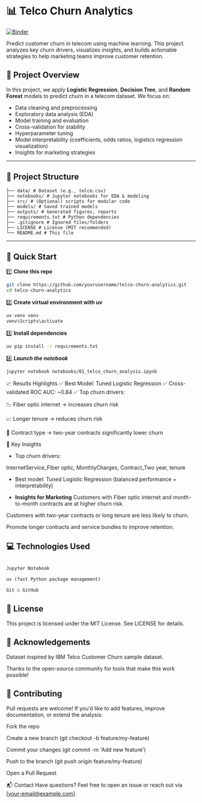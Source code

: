 # 📊 Telco Churn Analytics

[![Binder](https://mybinder.org/badge_logo.svg)](https://mybinder.org/v2/gh/yourusername/telco-churn-analytics/HEAD)

Predict customer churn in telecom using machine learning. This project analyzes key churn drivers, visualizes insights, and builds actionable strategies to help marketing teams improve customer retention.

## 📌 Project Overview

In this project, we apply **Logistic Regression**, **Decision Tree**, and **Random Forest** models to predict churn in a telecom dataset. We focus on:

- Data cleaning and preprocessing
- Exploratory data analysis (EDA)
- Model training and evaluation
- Cross-validation for stability
- Hyperparameter tuning
- Model interpretability (coefficients, odds ratios, logistics regression visualization)
- Insights for marketing strategies


---

## 📂 Project Structure

```telco-churn-analytics/
├── data/ # Dataset (e.g., telco.csv)
├── notebooks/ # Jupyter notebooks for EDA & modeling
├── src/ # (Optional) scripts for modular code
├── models/ # Saved trained models
├── outputs/ # Generated figures, reports
├── requirements.txt # Python dependencies
├── .gitignore # Ignored files/folders
├── LICENSE # License (MIT recommended)
└── README.md # This file

```
---

## 🚀 Quick Start

1️⃣ **Clone this repo**  
```bash
git clone https://github.com/yourusername/telco-churn-analytics.git
cd telco-churn-analytics
```

2️⃣ **Create virtual environment with uv**
```bash
uv venv venv
venv\Scripts\activate
```

3️⃣ **Install dependencies**
``` bash
uv pip install -r requirements.txt
```
4️⃣ ***Launch the notebook***
``` bash
jupyter notebook notebooks/01_telco_churn_analysis.ipynb
```
📈 Results Highlights
✅ Best Model: Tuned Logistic Regression
✅ Cross-validated ROC AUC: ~0.84
✅ Top churn drivers:

📉 Fiber optic internet → increases churn risk

📈 Longer tenure → reduces churn risk

📃 Contract type → two-year contracts significantly lower churn

🔎 Key Insights
- Top churn drivers:

InternetService_Fiber optic, MonthlyCharges, Contract_Two year, tenure

- Best model: Tuned Logistic Regression (balanced performance + interpretability)
  
- **Insights for Marketing**
Customers with Fiber optic internet and month-to-month contracts are at higher churn risk.

Customers with two-year contracts or long tenure are less likely to churn.

Promote longer contracts and service bundles to improve retention.

## 💻 Technologies Used
```Python (pandas, numpy, scikit-learn, seaborn, matplotlib)

Jupyter Notebook

uv (fast Python package management)

Git & GitHub
```
## 📝 License
This project is licensed under the MIT License. See LICENSE for details.

## 🙌 Acknowledgements
Dataset inspired by IBM Telco Customer Churn sample dataset.

Thanks to the open-source community for tools that make this work possible!

## 🤝 Contributing
Pull requests are welcome! If you’d like to add features, improve documentation, or extend the analysis:

Fork the repo

Create a new branch (git checkout -b feature/my-feature)

Commit your changes (git commit -m 'Add new feature')

Push to the branch (git push origin feature/my-feature)

Open a Pull Request

📬 Contact
Have questions? Feel free to open an issue or reach out via [your-email@example.com].
